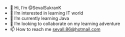 - 👋 Hi, I’m @SevalSukranK
- 👀 I’m interested in learning IT world
- 🌱 I’m currently learning Java
- 💞️ I’m looking to collaborate on my learning adventure 
- 📫 How to reach me sevall.86@hotmail.com

<!---
SevalSukranK/SevalSukranK is a ✨ special ✨ repository because its `README.md` (this file) appears on your GitHub profile.
You can click the Preview link to take a look at your changes.
--->
